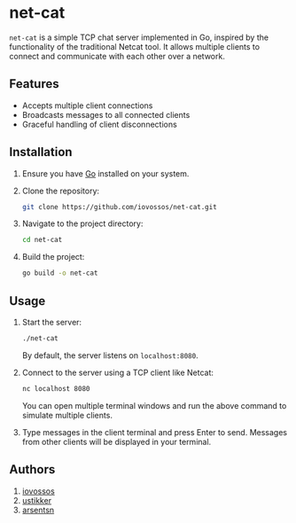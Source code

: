 # net-cat

`net-cat` is a simple TCP chat server implemented in Go, inspired by the functionality of the traditional Netcat tool. It allows multiple clients to connect and communicate with each other over a network.

## Features

- Accepts multiple client connections
- Broadcasts messages to all connected clients
- Graceful handling of client disconnections

## Installation

1. Ensure you have [Go](https://golang.org/dl/) installed on your system.
2. Clone the repository:

   ```bash
   git clone https://github.com/iovossos/net-cat.git
   ```

3. Navigate to the project directory:

   ```bash
   cd net-cat
   ```

4. Build the project:

   ```bash
   go build -o net-cat
   ```

## Usage

1. Start the server:

   ```bash
   ./net-cat
   ```

   By default, the server listens on `localhost:8080`.

2. Connect to the server using a TCP client like Netcat:

   ```bash
   nc localhost 8080
   ```

   You can open multiple terminal windows and run the above command to simulate multiple clients.

3. Type messages in the client terminal and press Enter to send. Messages from other clients will be displayed in your terminal.

## Authors

1. [iovossos](https://github.com/iovossos)
2. [ustikker](https://github.com/stikkeruip)
3. [arsentsn](https://github.com/arsentsn)